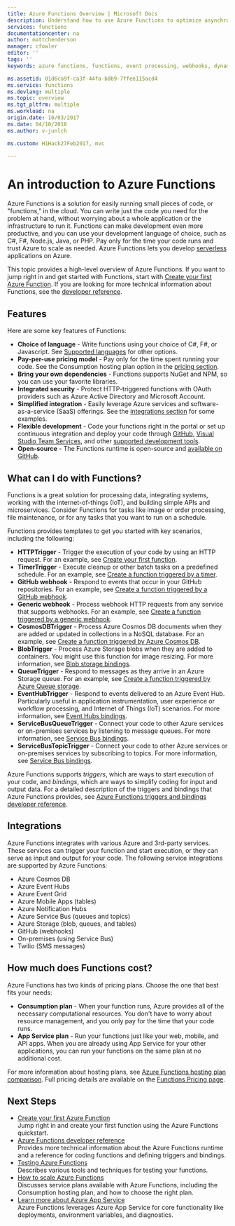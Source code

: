 ```yaml
---
title: Azure Functions Overview | Microsoft Docs
description: Understand how to use Azure Functions to optimize asynchronous workloads in minutes.
services: functions
documentationcenter: na
author: mattchenderson
manager: cfowler
editor: ''
tags: ''
keywords: azure functions, functions, event processing, webhooks, dynamic compute, serverless architecture

ms.assetid: 01d6ca9f-ca3f-44fa-b0b9-7ffee115acd4
ms.service: functions
ms.devlang: multiple
ms.topic: overview
ms.tgt_pltfrm: multiple
ms.workload: na
origin.date: 10/03/2017
ms.date: 04/10/2018
ms.author: v-junlch

ms.custom: H1Hack27Feb2017, mvc

---
```

# An introduction to Azure Functions  
Azure Functions is a solution for easily running small pieces of code, or "functions," in the cloud. You can write just the code you need for the problem at hand, without worrying about a whole application or the infrastructure to run it. Functions can make development even more productive, and you can use your development language of choice, such as C#, F#, Node.js, Java, or PHP. Pay only for the time your code runs and trust Azure to scale as needed. Azure Functions lets you develop [serverless](https://azure.microsoft.com/overview/serverless-computing/) applications on Azure.

This topic provides a high-level overview of Azure Functions. If you want to jump right in and get started with Functions, start with [Create your first Azure Function](functions-create-first-azure-function.md). If you are looking for more technical information about Functions, see the [developer reference](functions-reference.md).

## Features
Here are some key features of Functions:

- **Choice of language** - Write functions using your choice of C#, F#, or Javascript. See [Supported languages](supported-languages.md) for other options.
- **Pay-per-use pricing model** - Pay only for the time spent running your code. See the Consumption hosting plan option in the [pricing section](#pricing).  
- **Bring your own dependencies** - Functions supports NuGet and NPM, so you can use your favorite libraries.  
- **Integrated security** - Protect HTTP-triggered functions with OAuth providers such as Azure Active Directory and Microsoft Account.  
- **Simplified integration** - Easily leverage Azure services and software-as-a-service (SaaS) offerings. See the [integrations section](#integrations) for some examples.  
- **Flexible development** - Code your functions right in the portal or set up continuous integration and deploy your code through [GitHub](../app-service/scripts/app-service-cli-continuous-deployment-github.md), [Visual Studio Team Services](../app-service/scripts/app-service-cli-continuous-deployment-vsts.md), and other [supported development tools](../app-service/app-service-deploy-local-git.md).  
- **Open-source** - The Functions runtime is open-source and [available on GitHub](https://github.com/azure/azure-webjobs-sdk-script).  

## What can I do with Functions?
Functions is a great solution for processing data, integrating systems, working with the internet-of-things (IoT), and building simple APIs and microservices. Consider Functions for tasks like image or order processing, file maintenance, or for any tasks that you want to run on a schedule. 

Functions provides templates to get you started with key scenarios, including the following:

- **HTTPTrigger** - Trigger the execution of your code by using an HTTP request. For an example, see [Create your first function](functions-create-first-azure-function.md).
- **TimerTrigger** - Execute cleanup or other batch tasks on a predefined schedule. For an example, see [Create a function triggered by a timer](functions-create-scheduled-function.md).
- **GitHub webhook** - Respond to events that occur in your GitHub repositories. For an example, see [Create a function triggered by a GitHub webhook](functions-create-github-webhook-triggered-function.md).
- **Generic webhook** - Process webhook HTTP requests from any service that supports webhooks. For an example, see [Create a function triggered by a generic webhook](functions-create-generic-webhook-triggered-function.md).
- **CosmosDBTrigger** - Process Azure Cosmos DB documents when they are added or updated in collections in a NoSQL database. For an example, see [Create a function triggered by Azure Cosmos DB](functions-create-cosmos-db-triggered-function.md).
- **BlobTrigger** - Process Azure Storage blobs when they are added to containers. You might use this function for image resizing. For more information, see [Blob storage bindings](functions-bindings-storage-blob.md).
- **QueueTrigger** - Respond to messages as they arrive in an Azure Storage queue. For an example, see [Create a function triggered by Azure Queue storage](functions-create-storage-queue-triggered-function.md).
- **EventHubTrigger** -  Respond to events delivered to an Azure Event Hub. Particularly useful in application instrumentation, user experience or workflow processing, and Internet of Things (IoT) scenarios. For more information, see [Event Hubs bindings](functions-bindings-event-hubs.md).
- **ServiceBusQueueTrigger** - Connect your code to other Azure services or on-premises services by listening to message queues. For more information, see [Service Bus bindings](functions-bindings-service-bus.md).
- **ServiceBusTopicTrigger** - Connect your code to other Azure services or on-premises services by subscribing to topics. For more information, see [Service Bus bindings](functions-bindings-service-bus.md).

Azure Functions supports *triggers*, which are ways to start execution of your code, and *bindings*, which are ways to simplify coding for input and output data. For a detailed description of the triggers and bindings that Azure Functions provides, see [Azure Functions triggers and bindings developer reference](functions-triggers-bindings.md).

## <a name="integrations"></a>Integrations
Azure Functions integrates with various Azure and 3rd-party services. These services can trigger your function and start execution, or they can serve as input and output for your code. The following service integrations are supported by Azure Functions:

- Azure Cosmos DB
- Azure Event Hubs 
- Azure Event Grid
- Azure Mobile Apps (tables)
- Azure Notification Hubs
- Azure Service Bus (queues and topics)
- Azure Storage (blob, queues, and tables) 
- GitHub (webhooks)
- On-premises (using Service Bus)
- Twilio (SMS messages)

## <a name="pricing"></a>How much does Functions cost?
Azure Functions has two kinds of pricing plans. Choose the one that best fits your needs: 

- **Consumption plan** - When your function runs, Azure provides all of the necessary computational resources. You don't have to worry about resource management, and you only pay for the time that your code runs. 
- **App Service plan** - Run your functions just like your web, mobile, and API apps. When you are already using App Service for your other applications, you can run your functions on the same plan at no additional cost. 

For more information about hosting plans, see [Azure Functions hosting plan comparison](functions-scale.md). Full pricing details are available on the [Functions Pricing page](https://www.azure.cn/pricing/details/functions/).

## Next Steps
- [Create your first Azure Function](functions-create-first-azure-function.md)  
  Jump right in and create your first function using the Azure Functions quickstart. 
- [Azure Functions developer reference](functions-reference.md)  
  Provides more technical information about the Azure Functions runtime and a reference for coding functions and defining triggers and bindings.
- [Testing Azure Functions](functions-test-a-function.md)  
  Describes various tools and techniques for testing your functions.
- [How to scale Azure Functions](functions-scale.md)  
  Discusses service plans available with Azure Functions, including the Consumption hosting plan, and how to choose the right plan. 
- [Learn more about Azure App Service](../app-service/app-service-web-overview.md)  
  Azure Functions leverages Azure App Service for core functionality like deployments, environment variables, and diagnostics. 


